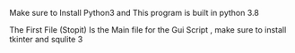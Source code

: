 Make sure to Install Python3 and This program is built in python 3.8

The First File (Stopit) Is the Main file for the Gui Script , make sure to install tkinter and squlite 3

